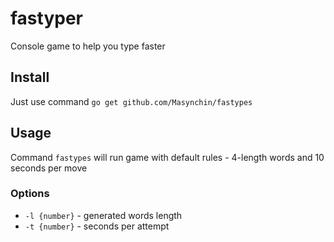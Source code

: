 # fastyper
Console game to help you type faster

## Install

Just use command `go get github.com/Masynchin/fastypes`

## Usage

Command `fastypes` will run game with default rules - 4-length words and 10 seconds per move

### Options

- `-l {number}` - generated words length
- `-t {number}` - seconds per attempt
